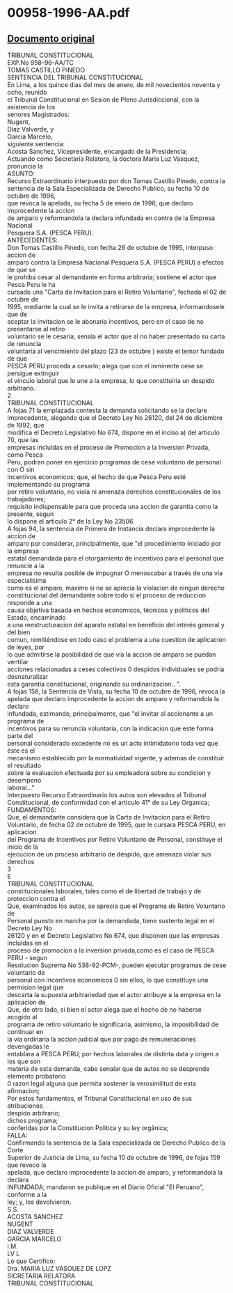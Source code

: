 
00958-1996-AA.pdf
=================
  
[Documento original](https://tc.gob.pe/jurisprudencia/1998/00958-1996-AA.pdf)  
---  
TRIBUNAL CONSTITUCIONAL  
EXP.No 958-96-AA/TC  
TOMAS CASTILLO PINEDO  
SENTENCIA DEL TRIBUNAL CONSTITUCIONAL  
En Lima, a los quince dias del mes de enero, de mil novecientos noventa y ocho, reunido  
el Tribunal Constitucional en Sesion de Pleno Jurisdiccional, con la asistencia de los  
senores Magistrados:  
Nugent,  
Diaz Valverde, y  
Garcia Marcelo,  
siguiente sentencia:  
Acosta Sanchez, Vicepresidente, encargado de la Presidencia;  
Actuando como Secretaria Relatora, la doctora Maria Luz Vasquez, pronuncia la  
ASUNTO:  
Recurso Extraordinario interpuesto por don Tomas Castillo Pinedo, contra la  
sentencia de la Sala Especializada de Derecho Publico, su fecha 10 de octubre de 1996,  
que revoca la apelada, su fecha 5 de enero de 1996, que declaro improcedente la accion  
de amparo y reformandola la declara infundada en contra de la Empresa Nacional  
Pesquera S.A. (PESCA PERU).  
ANTECEDENTES:  
Don Tomas Castillo Pinedo, con fecha 26 de octubre de 1995, interpuso accion de  
amparo contra la Empresa Nacional Pesquera S.A. (PESCA PERU) a efectos de que se  
le prohiba cesar al demandante en forma arbitraria; sostiene el actor que Pesca Peru le ha  
cursado una "Carta de Invitacion para el Retiro Voluntario", fechada el 02 de octubre de  
1995, mediante la cual se le invita a retirarse de la empresa, informandosele que de  
aceptar la invitacion se le abonaria incentivos, pero en el caso de no presentarse al retiro  
voluntario se le cesaria; senala el actor que al no haber presentado su carta de renuncia  
voluntaria al vencimiento del plazo (23 de octubre ) existe el temor fundado de que  
PESCA PERU proceda a cesarlo; alega que con el inminente cese se persigue extinguir  
el vinculo laboral que le une a la empresa, lo que constituiria un despido arbitrario.  
2  
TRIBUNAL CONSTITUCIONAL  
A fojas 71 la emplazada contesta la demanda solicitando se la declare  
improcedente, alegando que el Decreto Ley No 26120, del 24 de diciembre de 1992, que  
modifica el Decreto Legislativo No 674, dispone en el inciso a) del articulo 70, que las  
empresas incluidas en el proceso de Promocion a la Inversion Privada, como Pesca  
Peru, podran poner en ejercicio programas de cese voluntario de personal con O sin  
incentivos economicos; que, el hecho de que Pesca Peru esté implementando su programa  
por retiro voluntario, no viola ni amenaza derechos constitucionales de los trabajadores;  
requisito indispensable para que proceda una accion de garantia como la presente, segun  
lo dispone el articulo 2° de la Ley No 23506.  
A fojas 94, la sentencia de Primera de Instancia declara improcedente la accion de  
amparo por considerar, principalmente, que "el procedimiento iniciado por la empresa  
estatal demandada para el otorgamiento de incentivos para el personal que renuncie a la  
empresa no resulta posible de impugnar O menoscabar a través de una via especialisima  
como es el amparo, maxime si no se aprecia la violacion de ningun derecho  
constitucional del demandante sobre todo si el proceso de reduccion responde a una  
causa objetiva basada en hechos economicos, técnicos y politicos del Estado, encaminado  
a una reestructuracion del aparato estatal en beneficio del interés general y del bien  
comun, remitiéndose en todo caso el problema a una cuestion de aplicacion de leyes, por  
lo que admitirse la posibilidad de que via la accion de amparo se puedan ventilar  
acciones relacionadas a ceses colectivos 0 despidos individuales se podria desnaturalizar  
esta garantia constitucional, originando su ordinarizacion.. ".  
A fojas 158, la Sentencia de Vista, su fecha 10 de octubre de 1996, revoca la  
apelada que declaro improcedente la accion de amparo y reformandola la declaro  
infundada, estimando, principalmente, que "el invitar al accionante a un programa de  
incentivos para su renuncia voluntaria, con la indicacion que este forma parte del  
personal considerado excedente no es un acto intimidatorio toda vez que éste es el  
mecanismo establecido por la normatividad vigente, y ademas de constituir el resultado  
sobre la evaluacion efectuada por su empleadora sobre su condicion y desempeno  
laboral..."  
Interpuesto Recurso Extraordinario los autos son elevados al Tribunal  
Constitucional, de conformidad con el articulo 41° de su Ley Organica;  
FUNDAMENTOS:  
Que, el demandante considera que la Carta de Invitacion para el Retiro  
Voluntario, de fecha 02 de octubre de 1995, que le cursara PESCA PERU, en aplicacion  
del Programa de Incentivos por Retiro Voluntario de Personal, constituye el inicio de la  
ejecucion de un proceso arbitrario de despido, que amenaza violar sus derechos  
3  
E  
TRIBUNAL CONSTITUCIONAL  
constitucionales laborales, tales como el de libertad de trabajo y de proteccion contra el  
Que, examinados los autos, se aprecia que el Programa de Retiro Voluntario de  
Personal puesto en marcha por la demandada, tiene sustento legal en el Decreto Ley No  
26120 y en el Decreto Legislativo No 674, que disponen que las empresas incluidas en el  
proceso de promocion a la inversion privada,como es el caso de PESCA PERU - segun  
Resolucion Suprema No 538-92-PCM-, pueden ejecutar programas de cese voluntario de  
personal con incentivos economicos 0 sin ellos, lo que constituye una permision legal que  
descarta la supuesta arbitrariedad que el actor atribuye a la empresa en la aplicacion de  
Que, de otro lado, si bien el actor alega que el hecho de no haberse acogido al  
programa de retiro voluntario le significaria, asimismo, la imposibilidad de continuar en  
la via ordinaria la accion judicial que por pago de remuneraciones devengadas le  
entablara a PESCA PERU, por hechos laborales de distinta data y origen a los que son  
materia de esta demanda, cabe senalar que de autos no se desprende elemento probatorio  
0 razon legal alguna que permita sostener la verosimilitud de esta afirmacion;  
Por estos fundamentos, el Tribunal Constitucional en uso de sus atribuciones  
despido arbitrario;  
dichos programa;  
conferidas por la Constitucion Politica y su ley orgânica;  
FALLA:  
Confirmando la sentencia de la Sala especializada de Derecho Publico de la Corte  
Superior de Justicia de Lima, su fecha 10 de octubre de 1996, de fojas 159 que revoco la  
apelada, que declaro improcedente la accion de amparo, y reformandola la declara  
INFUNDADA; mandaron se publique en el Diario Oficial "El Peruano", conforme a la  
ley; y, los devolvieron.  
S.S.  
ACOSTA SANCHEZ  
NUGENT  
DIAZ VALVERDE  
GARCIA MARCELO  
i.M.  
LV L  
Lo que Certifico:  
Dra. MARIA LUZ VASOUEZ DE LOPZ  
SICRETARIA RELATORA  
TRIBUNAL CONSTITUCIONAL